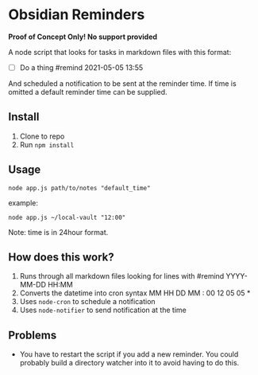 # Obsidian Reminders

**Proof of Concept Only! No support provided**

A node script that looks for tasks in markdown files with this format:  

- [ ] Do a thing #remind 2021-05-05 13:55

And scheduled a notification to be sent at the reminder time. If time is omitted a default reminder time can be supplied.

## Install

1. Clone to repo
2. Run `npm install`

## Usage

`node app.js path/to/notes "default_time"`

example:

`node app.js ~/local-vault "12:00"`

Note: time is in 24hour format.

## How does this work?

1. Runs through all markdown files looking for lines with #remind YYYY-MM-DD HH:MM
2. Converts the datetime into cron syntax MM HH DD MM : 00 12 05 05 *
3. Uses `node-cron` to schedule a notification
4. Uses `node-notifier` to send notification at the time

## Problems

- You have to restart the script if you add a new reminder. You could probably build a directory watcher into it to avoid having to do this.

